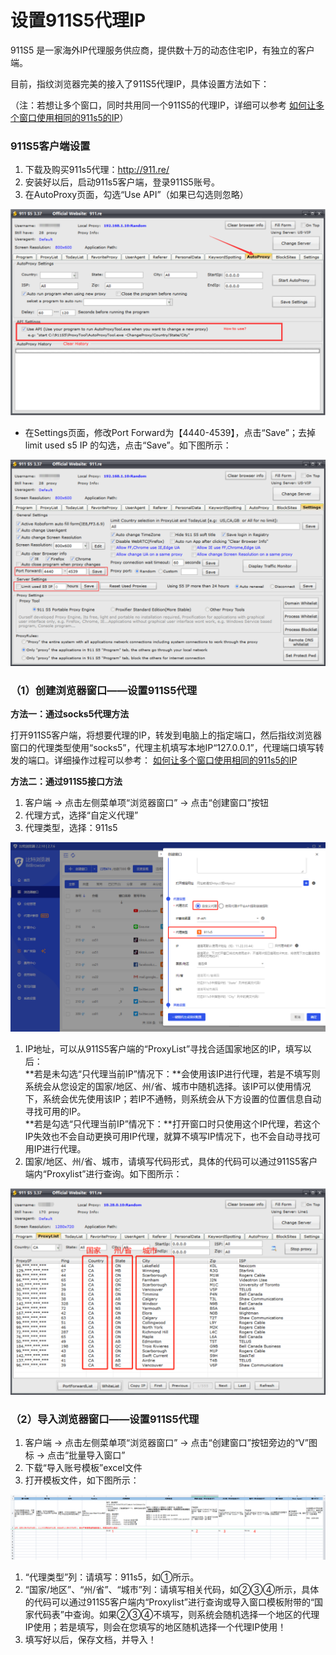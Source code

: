 # 设置911S5代理IP

911S5 是一家海外IP代理服务供应商，提供数十万的动态住宅IP，有独立的客户端。

目前，指纹浏览器完美的接入了911S5代理IP，具体设置方法如下：

（注：若想让多个窗口，同时共用同一个911S5的代理IP，详细可以参考 [如何让多个窗口使用相同的911s5的IP](../../question/question2/4.md)）

### 911S5客户端设置

1. 下载及购买911s5代理：http://911.re/
2. 安装好以后，启动911s5客户端，登录911S5账号。
3. 在AutoProxy页面，勾选“Use API”（如果已勾选则忽略）

![](<../../.gitbook/assets/111 (2).png>)

* 在Settings页面，修改Port Forward为【4440-4539】，点击“Save”；去掉limit used s5 IP 的勾选，点击“Save”。如下图所示：

![](<../../.gitbook/assets/222 (2).png>)

### （1）创建浏览器窗口——设置911S5代理

**方法一：通过socks5代理方法**

打开911S5客户端，将想要代理的IP，转发到电脑上的指定端口，然后指纹浏览器窗口的代理类型使用“socks5”，代理主机填写本地IP“127.0.0.1”，代理端口填写转发的端口。详细操作过程可以参考： [如何让多个窗口使用相同的911s5的IP](../../question/question2/4.md)

**方法二：通过911S5接口方法**

1. 客户端 -> 点击左侧菜单项“浏览器窗口” -> 点击“创建窗口”按钮
2. 代理方式，选择“自定义代理”
3. 代理类型，选择：911s5

![](<../../.gitbook/assets/1 (55).png>)

1. IP地址，可以从911S5客户端的“ProxyList”寻找合适国家地区的IP，填写以后：\
   **若是未勾选“只代理当前IP”情况下：**会使用该IP进行代理，若是不填写则系统会从您设定的国家/地区、州/省、城市中随机选择。该IP可以使用情况下，系统会优先使用该IP；若IP不通畅，则系统会从下方设置的位置信息自动寻找可用的IP。\
   **若是勾选“只代理当前IP”情况下：**打开窗口时只使用这个IP代理，若这个IP失效也不会自动更换可用IP代理，就算不填写IP情况下，也不会自动寻找可用IP进行代理。
2. 国家/地区、州/省、城市，请填写代码形式，具体的代码可以通过911S5客户端内“Proxylist”进行查询。如下图所示：

![](../../.gitbook/assets/123123123123123.png)

### （2）导入浏览器窗口——设置911S5代理

1. 客户端 -> 点击左侧菜单项“浏览器窗口” -> 点击“创建窗口”按钮旁边的“V”图标 -> 点击“批量导入窗口”
2. 下载“导入账号模板”excel文件
3. 打开模板文件，如下图所示：

![点击图片放大](<../../.gitbook/assets/3 (16).png>)

1. “代理类型”列：请填写：911s5，如①所示。
2. “国家/地区”、“州/省”、“城市”列：请填写相关代码，如②③④所示，具体的代码可以通过911S5客户端内“Proxylist”进行查询或导入窗口模板附带的“国家代码表”中查询。如果②③④不填写，则系统会随机选择一个地区的代理IP使用；若是填写，则会在您填写的地区随机选择一个代理IP使用！
3. 填写好以后，保存文档，并导入！
